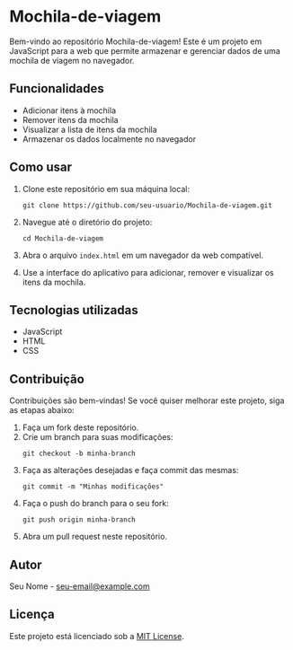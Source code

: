 # Mochila-de-viagem

Bem-vindo ao repositório Mochila-de-viagem! Este é um projeto em JavaScript para a web que permite armazenar e gerenciar dados de uma mochila de viagem no navegador.

## Funcionalidades

- Adicionar itens à mochila
- Remover itens da mochila
- Visualizar a lista de itens da mochila
- Armazenar os dados localmente no navegador

## Como usar

1. Clone este repositório em sua máquina local:
   ```
   git clone https://github.com/seu-usuario/Mochila-de-viagem.git
   ```

2. Navegue até o diretório do projeto:
   ```
   cd Mochila-de-viagem
   ```

3. Abra o arquivo `index.html` em um navegador da web compatível.

4. Use a interface do aplicativo para adicionar, remover e visualizar os itens da mochila.

## Tecnologias utilizadas

- JavaScript
- HTML
- CSS

## Contribuição

Contribuições são bem-vindas! Se você quiser melhorar este projeto, siga as etapas abaixo:

1. Faça um fork deste repositório.
2. Crie um branch para suas modificações:
   ```
   git checkout -b minha-branch
   ```
3. Faça as alterações desejadas e faça commit das mesmas:
   ```
   git commit -m "Minhas modificações"
   ```
4. Faça o push do branch para o seu fork:
   ```
   git push origin minha-branch
   ```
5. Abra um pull request neste repositório.

## Autor

Seu Nome - [seu-email@example.com](mailto:seu-email@example.com)

## Licença

Este projeto está licenciado sob a [MIT License](LICENSE).
